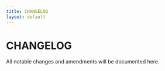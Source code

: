 ```yaml
---
title: CHANGELOG
layout: default
---
```


# CHANGELOG

All notable changes and amendments will be documented here.
